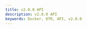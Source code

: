 ```yaml
---
title: v2.0.0 API
description: v2.0.0 API
keywords: Docker, DTR, API, v2.0.0
---
```


<div class="swagger-section">
<div id="swagger-ui-container" class="swagger-ui-wrap"></div>

<link href='custom/custom.css' media='screen' rel='stylesheet' type='text/css'/>
<link href='css/typography.css' media='screen' rel='stylesheet' type='text/css'/>
<link href='css/reset.css' media='screen' rel='stylesheet' type='text/css'/>
<link href='css/screen.css' media='screen' rel='stylesheet' type='text/css'/>
<link href='css/reset.css' media='print' rel='stylesheet' type='text/css'/>
<link href='css/print.css' media='print' rel='stylesheet' type='text/css'/>

<script src='lib/jquery-1.8.0.min.js' type='text/javascript'></script>
<script src='lib/jquery.slideto.min.js' type='text/javascript'></script>
<script src='lib/jquery.wiggle.min.js' type='text/javascript'></script>
<script src='lib/jquery.ba-bbq.min.js' type='text/javascript'></script>
<script src='lib/handlebars-2.0.0.js' type='text/javascript'></script>
<script src='lib/underscore-min.js' type='text/javascript'></script>
<script src='lib/backbone-min.js' type='text/javascript'></script>
<script src='swagger-ui.min.js' type='text/javascript'></script>
<script src='lib/highlight.7.3.pack.js' type='text/javascript'></script>
<script src='lib/marked.js' type='text/javascript'></script>
<script src='lib/swagger-oauth.js' type='text/javascript'></script>
<script src='main.js' type='text/javascript'></script>
</div>

